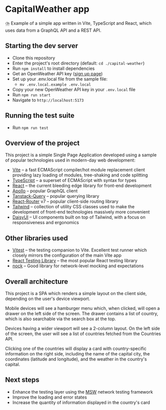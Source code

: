 # CapitalWeather app
⛈️  Example of a simple app written in Vite, TypeScript and React, which uses data
from a GraphQL API and a REST API.

## Starting the dev server
- Clone this repository
- Enter the project's root directory (default: `cd ./capital-weather`)
- Run `npm install` to install dependencies
- Get an OpenWeather API key ([sign up page](https://home.openweathermap.org/users/sign_up))
- Set up your .env.local file from the sample file:
    - `mv .env.local.example .env.local`
- Copy your new OpenWeather API key in your `.env.local` file
- Run `npm run start`
- Navigate to `http://localhost:5173`

## Running the test suite
- Run `npm run test`

## Overview of the project
This project is a simple Single Page Application developed using a sample of
popular technologies used in modern-day web development:

- [Vite](https://vite.dev/) – a fast ECMAScript compiler/hot module replacement client providing lazy
  loading of modules, tree-shaking and code splitting
- [TypeScript](https://www.typescriptlang.org/) – a superset of ECMAScript with syntax for types
- [React](https://react.dev/) – the current bleeding edge library for front-end development
- [Apollo](https://www.apollographql.com/) – popular GraphQL client
- [Tanstack-Query](https://tanstack.com/query/v3/) – popular querying library
- [React-Router](https://reactrouter.com/) v7 – popular client-side routing library
- [Tailwind](https://tailwindcss.com/) – collection of utility CSS classes used to make the development of
  front-end technologies massively more convenient
- [DaisyUI](https://daisyui.com/) – UI components built on top of Tailwind, with a focus on
  responsiveness and ergonomics

## Other libraries used
- [Vitest](https://vitest.dev/) – the testing companion to Vite. Excellent test runner which closely
  mirrors the configuration of the main Vite app
- [React Testing Library](https://testing-library.com/docs/react-testing-library/intro/) – the most popular React testing library
- [nock](https://github.com/nock/nock) – Good library for network-level mocking and expectations

## Overall architecture
This project is a SPA which renders a simple layout on the client side,
depending on the user's device viewport.

Mobile devices will see a hamburger menu which, when clicked, will open a drawer
on the left side of the screen. The drawer contains a list of country, which is
also searchable via the search box at the top.

Devices having a wider viewport will see a 2-column layout. On the left side of
the screen, the user will see a list of countries fetched from the Countries
API.

Clicking one of the countries will display a card with country-specific
information on the right side, including the name of the capital city, the
coordinates (latitude and longitude), and the weather in the country's capital.

## Next steps
- Enhance the testing layer using the [MSW](https://mswjs.io/) network testing framework
- Improve the loading and error states
- Increase the quantity of information displayed in the country's card
